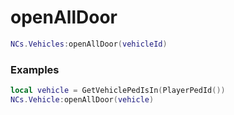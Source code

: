 # openAllDoor

```lua
NCs.Vehicles:openAllDoor(vehicleId)
``` 

### Examples

```lua
local vehicle = GetVehiclePedIsIn(PlayerPedId())
NCs.Vehicle:openAllDoor(vehicle)
```